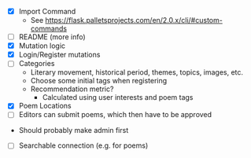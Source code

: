- [x] Import Command
    - See https://flask.palletsprojects.com/en/2.0.x/cli/#custom-commands
- [ ] README (more info)
- [x] Mutation logic
- [x] Login/Register mutations
- [ ] Categories
    - Literary movement, historical period, themes, topics, images, etc.
    - Choose some initial tags when registering
    - Recommendation metric?
        - Calculated using user interests and poem tags
- [x] Poem Locations
- [ ] Editors can submit poems, which then have to be approved
- Should probably make admin first
- [ ] Searchable connection (e.g. for poems)